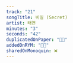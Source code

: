 ```yaml
---
track: "21"
songTitle: 비밀 (Secret)
artist: 태연
minutes: "3"
seconds: "42"
duplicatedOnPaper: "👍🏻"
addedOnRYM: "👍🏻"
sharedOnMonoquin: ❌
---
```

